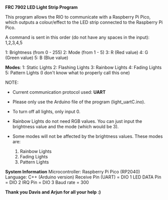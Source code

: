 **FRC 7902 LED Light Strip Program**

This program allows the RIO to communicate with a Raspberry Pi Pico, which outputs a colour/effect to the LED strip connected to the Raspberry Pi Pico.


A command is sent in this order (do not have any spaces in the input):
1,2,3,4,5

1: Brightness (from 0 - 255)
2: Mode (from 1 - 5)
3: R (Red value)
4: G (Green value)
5: B (Blue value)


**Modes**:
1: Static Lights
2: Flashing Lights
3: Rainbow Lights
4: Fading Lights
5: Pattern Lights (I don't know what to properly call this one) 


NOTE:
- Current communication protocol used: **UART**
- Please only use the Arduino file of the program (light_uartC.ino). 
- To turn off all lights, only input 0.
- Rainbow Lights do not need RGB values. You can just input the brightness value and the mode (which would be 3).
- Some modes will not be affected by the brightness values. These modes are:
  
  1. Rainbow Lights
  2. Fading Lights
  3. Pattern Lights


**System Information**
Microcontroller: Raspberry Pi Pico (RP2040)
Language: C++ (Arduino version)
Receive Pin (UART) = DIO 1
LED DATA Pin = DIO 2
IRQ Pin = DIO 3
Baud rate = 300


**Thank you Davis and Arjun for all your help :)**

